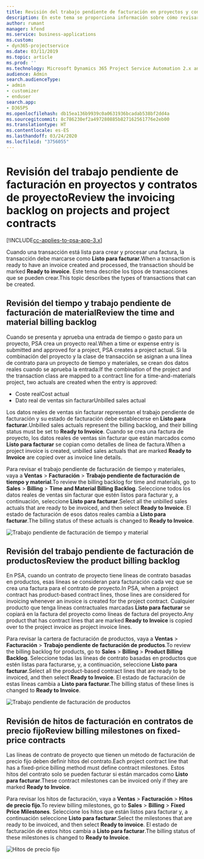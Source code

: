 ```yaml
---
title: Revisión del trabajo pendiente de facturación en proyectos y contratos de proyecto
description: En este tema se proporciona información sobre cómo revisar los trabajos pendientes en los productos, los gastos y el tiempo, y cómo marcarlos como listos para la facturación.
author: rumant
manager: kfend
ms.service: business-applications
ms.custom:
- dyn365-projectservice
ms.date: 03/11/2019
ms.topic: article
ms.prod: ''
ms.technology: Microsoft Dynamics 365 Project Service Automation 2.x and 3.x
audience: Admin
search.audienceType:
- admin
- customizer
- enduser
search.app:
- D365PS
ms.openlocfilehash: db15ea136b9939c0a0631936bcadab538bf2dd4a
ms.sourcegitcommit: 8c786230ef2a497280885b827162561776e2eb00
ms.translationtype: HT
ms.contentlocale: es-ES
ms.lasthandoff: 03/24/2020
ms.locfileid: "3756055"
---
```

# <a name="review-the-invoicing-backlog-on-projects-and-project-contracts"></a><span data-ttu-id="6227b-103">Revisión del trabajo pendiente de facturación en proyectos y contratos de proyecto</span><span class="sxs-lookup"><span data-stu-id="6227b-103">Review the invoicing backlog on projects and project contracts</span></span>

[!INCLUDE[cc-applies-to-psa-app-3.x](../includes/cc-applies-to-psa-app-3x.md)]

<span data-ttu-id="6227b-104">Cuando una transacción está lista para crear y procesar una factura, la transacción debe marcarse como **Listo para facturar**.</span><span class="sxs-lookup"><span data-stu-id="6227b-104">When a transaction is ready to have an invoice created and processed, the transaction should be marked **Ready to invoice**.</span></span> <span data-ttu-id="6227b-105">Este tema describe los tipos de transacciones que se pueden crear.</span><span class="sxs-lookup"><span data-stu-id="6227b-105">This topic describes the types of transactions that can be created.</span></span>

## <a name="review-the-time-and-material-billing-backlog"></a><span data-ttu-id="6227b-106">Revisión del tiempo y trabajo pendiente de facturación de material</span><span class="sxs-lookup"><span data-stu-id="6227b-106">Review the time and material billing backlog</span></span>

<span data-ttu-id="6227b-107">Cuando se presenta y aprueba una entrada de tiempo o gasto para un proyecto, PSA crea un proyecto real.</span><span class="sxs-lookup"><span data-stu-id="6227b-107">When a time or expense entry is submitted and approved for a project, PSA creates a project actual.</span></span> <span data-ttu-id="6227b-108">Si la combinación del proyecto y la clase de transacción se asignan a una línea de contrato para un proyecto de tiempo y materiales, se crean dos datos reales cuando se aprueba la entrada:</span><span class="sxs-lookup"><span data-stu-id="6227b-108">If the combination of the project and the transaction class are mapped to a contract line for a time-and-materials project, two actuals are created when the entry is approved:</span></span>

- <span data-ttu-id="6227b-109">Coste real</span><span class="sxs-lookup"><span data-stu-id="6227b-109">Cost actual</span></span> 
- <span data-ttu-id="6227b-110">Dato real de ventas sin facturar</span><span class="sxs-lookup"><span data-stu-id="6227b-110">Unbilled sales actual</span></span>

<span data-ttu-id="6227b-111">Los datos reales de ventas sin facturar representan el trabajo pendiente de facturación y su estado de facturación debe establecerse en **Listo para facturar**.</span><span class="sxs-lookup"><span data-stu-id="6227b-111">Unbilled sales actuals represent the billing backlog, and their billing status must be set to **Ready to Invoice**.</span></span> <span data-ttu-id="6227b-112">Cuando se crea una factura de proyecto, los datos reales de ventas sin facturar que están marcados como **Listo para facturar** se copian como detalles de línea de factura.</span><span class="sxs-lookup"><span data-stu-id="6227b-112">When a project invoice is created, unbilled sales actuals that are marked **Ready to Invoice** are copied over as invoice line details.</span></span>

<span data-ttu-id="6227b-113">Para revisar el trabajo pendiente de facturación de tiempo y materiales, vaya a **Ventas** \> **Facturación** \> **Trabajo pendiente de facturación de tiempo y material**.</span><span class="sxs-lookup"><span data-stu-id="6227b-113">To review the billing backlog for time and materials, go to **Sales** \> **Billing** \> **Time and Material Billing Backlog**.</span></span> <span data-ttu-id="6227b-114">Seleccione todos los datos reales de ventas sin facturar que estén listos para facturar y, a continuación, seleccione **Listo para facturar**.</span><span class="sxs-lookup"><span data-stu-id="6227b-114">Select all the unbilled sales actuals that are ready to be invoiced, and then select **Ready to Invoice**.</span></span> <span data-ttu-id="6227b-115">El estado de facturación de esos datos reales cambia a **Listo para facturar**.</span><span class="sxs-lookup"><span data-stu-id="6227b-115">The billing status of these actuals is changed to **Ready to Invoice**.</span></span>

![Trabajo pendiente de facturación de tiempo y material](media/TMBacklog.png)

## <a name="review-the-product-billing-backlog"></a><span data-ttu-id="6227b-117">Revisión del trabajo pendiente de facturación de productos</span><span class="sxs-lookup"><span data-stu-id="6227b-117">Review the product billing backlog</span></span>

<span data-ttu-id="6227b-118">En PSA, cuando un contrato de proyecto tiene líneas de contrato basadas en productos, esas líneas se consideran para facturación cada vez que se crea una factura para el contrato de proyecto.</span><span class="sxs-lookup"><span data-stu-id="6227b-118">In PSA, when a project contract has product-based contract lines, those lines are considered for invoicing whenever an invoice is created for the project contract.</span></span> <span data-ttu-id="6227b-119">Cualquier producto que tenga líneas contractuales marcadas **Listo para facturar** se copiará en la factura del proyecto como líneas de factura del proyecto.</span><span class="sxs-lookup"><span data-stu-id="6227b-119">Any product that has contract lines that are marked **Ready to Invoice** is copied over to the project invoice as project invoice lines.</span></span>

<span data-ttu-id="6227b-120">Para revisar la cartera de facturación de productos, vaya a **Ventas** \> **Facturación** \> **Trabajo pendiente de facturación de productos**.</span><span class="sxs-lookup"><span data-stu-id="6227b-120">To review the billing backlog for products, go to **Sales** \> **Billing** \> **Product Billing Backlog**.</span></span> <span data-ttu-id="6227b-121">Seleccione todas las líneas de contrato basadas en productos que estén listas para facturarse, y, a continuación, seleccione **Listo para facturar**.</span><span class="sxs-lookup"><span data-stu-id="6227b-121">Select all the product-based contract lines that are ready to be invoiced, and then select **Ready to Invoice**.</span></span> <span data-ttu-id="6227b-122">El estado de facturación de estas líneas cambia a **Listo para facturar**.</span><span class="sxs-lookup"><span data-stu-id="6227b-122">The billing status of these lines is changed to **Ready to Invoice**.</span></span>

![Trabajo pendiente de facturación de productos](media/ProductBacklog.png)

## <a name="review-billing-milestones-on-fixed-price-contracts"></a><span data-ttu-id="6227b-124">Revisión de hitos de facturación en contratos de precio fijo</span><span class="sxs-lookup"><span data-stu-id="6227b-124">Review billing milestones on fixed-price contracts</span></span>

<span data-ttu-id="6227b-125">Las líneas de contrato de proyecto que tienen un método de facturación de precio fijo deben definir hitos del contrato.</span><span class="sxs-lookup"><span data-stu-id="6227b-125">Each project contract line that has a fixed-price billing method must define contract milestones.</span></span> <span data-ttu-id="6227b-126">Estos hitos del contrato solo se pueden facturar si están marcados como **Listo para facturar**.</span><span class="sxs-lookup"><span data-stu-id="6227b-126">These contract milestones can be invoiced only if they are marked **Ready to Invoice**.</span></span> 

<span data-ttu-id="6227b-127">Para revisar los hitos de facturación, vaya a **Ventas** \> **Facturación** \> **Hitos de precio fijo**.</span><span class="sxs-lookup"><span data-stu-id="6227b-127">To review billing milestones, go to **Sales** \> **Billing** \> **Fixed Price Milestones**.</span></span> <span data-ttu-id="6227b-128">Seleccione los hitos que están listos para facturar y, a continuación seleccione **Listo para facturar**.</span><span class="sxs-lookup"><span data-stu-id="6227b-128">Select the milestones that are ready to be invoiced, and then select **Ready to invoice**.</span></span> <span data-ttu-id="6227b-129">El estado de facturación de estos hitos cambia a **Listo para facturar**.</span><span class="sxs-lookup"><span data-stu-id="6227b-129">The billing status of these milestones is changed to **Ready to Invoice**.</span></span>

![Hitos de precio fijo](media/FPBacklog.png)
